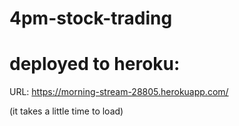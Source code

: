 # 4pm-stock-trading

# deployed to heroku:

URL: https://morning-stream-28805.herokuapp.com/

(it takes a little time to load)
